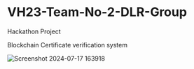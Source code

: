 # VH23-Team-No-2-DLR-Group
Hackathon Project

Blockchain Certificate verification system





![Screenshot 2024-07-17 163918](https://github.com/user-attachments/assets/32be4ff8-3460-4950-991c-a11c2e200692)
